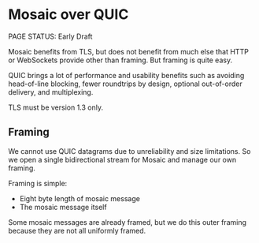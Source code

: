# Mosaic over QUIC

<status>PAGE STATUS: Early Draft</status>

Mosaic benefits from TLS, but does not benefit from much else that HTTP or WebSockets
provide other than framing. But framing is quite easy.

QUIC brings a lot of performance and usability benefits such as avoiding head-of-line
blocking, fewer roundtrips by design, optional out-of-order delivery, and multiplexing.

TLS must be version 1.3 only.

## Framing

We cannot use QUIC datagrams due to unreliability and size limitations. So we open a single bidirectional stream for Mosaic and manage our own framing.

Framing is simple:

* Eight byte length of mosaic message
* The mosaic message itself

Some mosaic messages are already framed, but we do this outer framing because they are not all uniformly framed.
